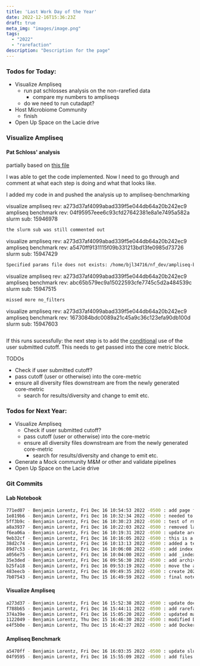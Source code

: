 ```yaml
---
title: 'Last Work Day of the Year'
date: 2022-12-16T15:36:23Z
draft: true
meta_img: "images/image.png"
tags:
  - "2022"
  - "rarefaction"
description: "Description for the page"
---
```


### Todos for Today:

- Visualize Ampliseq
  - run pat schlosses analysis on the non-rarefied data
    - compare my numbers to ampliseqs
  - do we need to run cutadapt?
- Host Microbiome Community
  - finish 
- Open Up Space on the Lacie drive

### Visualize Ampliseq

#### Pat Schloss' analysis

partially based on [this file](https://github.com/riffomonas/distances/commit/52a70390b74b5d3fd4dd9a214927ec1b1424d64f)

I was able to get the code implemented. Now I need to go through and comment at what each step is doing and what that looks like. 

I added my code in and pushed the analysis up to ampliseq-benchmarking

visualize ampliseq rev: a273d37af4099abad339f5e044db64a20b242ec9
ampliseq benchmark rev: 04f95957eee6c93cfd27642381e8a1e7495a582a
slurm sub: 15946978

```bash
the slurm sub was still commented out
```

visualize ampliseq rev: a273d37af4099abad339f5e044db64a20b242ec9
ampliseq benchmark rev: a5470ff9131115f09b331213bd13fe0985d73726
slurm sub: 15947429

```bash
Specified params file does not exists: /home/bjl34716/nf_dev/ampliseq-benchmarking/no_filter/rarefaction_viz_params.yaml
```

visualize ampliseq rev: a273d37af4099abad339f5e044db64a20b242ec9
ampliseq benchmark rev: abc65b579ec9a15022593cfe7745c5d2a484539c
slurm sub: 15947515

```bash
missed more no_filters
```

visualize ampliseq rev: a273d37af4099abad339f5e044db64a20b242ec9
ampliseq benchmark rev: 1673084bdc0089a21c45a9c36c123efa90db100d
slurm sub: 15947603

```bash
```

If this runs sucessfully: the next step is to add the [conditional](https://bioinformatics.stackexchange.com/questions/15739/use-conditional-in-workflow-in-nextflow-dsl2) use of the user submitted cutoff. This needs to get passed into the core metric block.

TODOs

- Check if user submitted cutoff?
- pass cutoff (user or otherwise) into the core-metric
- ensure all diversity files downstream are from the newly generated core-metric
  - search for results/diversity and change to emit etc. 
  
### Todos for Next Year:

- Visualize Ampliseq
  - Check if user submitted cutoff?
  - pass cutoff (user or otherwise) into the core-metric
  - ensure all diversity files downstream are from the newly generated core-metric
    - search for results/diversity and change to emit etc.
- Generate a Mock community M&M or other and validate pipelines
- Open Up Space on the Lacie drive

### Git Commits

#### Lab Notebook
 
```bash
771ed07 - Benjamin Lorentz, Fri Dec 16 10:54:53 2022 -0500 : add page for today
1e819b6 - Benjamin Lorentz, Fri Dec 16 10:32:34 2022 -0500 : needed to render
5ff3b9c - Benjamin Lorentz, Fri Dec 16 10:30:23 2022 -0500 : test of rmd
a8a3937 - Benjamin Lorentz, Fri Dec 16 10:22:03 2022 -0500 : removed layouts
f6ea06a - Benjamin Lorentz, Fri Dec 16 10:19:31 2022 -0500 : update archives
9eb32cf - Benjamin Lorentz, Fri Dec 16 10:16:05 2022 -0500 : this is a test blogpost
38d2c74 - Benjamin Lorentz, Fri Dec 16 10:13:13 2022 -0500 : added a test post
89d7c53 - Benjamin Lorentz, Fri Dec 16 10:06:08 2022 -0500 : add index.md for papers
a056e75 - Benjamin Lorentz, Fri Dec 16 10:04:00 2022 -0500 : add _index.md files
35e3ded - Benjamin Lorentz, Fri Dec 16 09:56:30 2022 -0500 : add archives header
b25fa18 - Benjamin Lorentz, Fri Dec 16 09:53:19 2022 -0500 : move the archive folder to just the content
483eecb - Benjamin Lorentz, Fri Dec 16 09:49:35 2022 -0500 : create 2022 archive
7b07543 - Benjamin Lorentz, Thu Dec 15 16:49:59 2022 -0500 : final notes for thursday
```

#### Visualize Ampliseq

```bash
a273d37 - Benjamin Lorentz, Fri Dec 16 15:52:38 2022 -0500 : update dockerfile for entry in bash
f788b65 - Benjamin Lorentz, Fri Dec 16 15:44:11 2022 -0500 : add rarefaction_report.rmd
374a39e - Benjamin Lorentz, Fri Dec 16 15:05:20 2022 -0500 : updated main.nf
1122049 - Benjamin Lorentz, Thu Dec 15 16:46:30 2022 -0500 : modified Dockerfile
e4f5b0e - Benjamin Lorentz, Thu Dec 15 16:42:27 2022 -0500 : add Dockerfile and renv.lock file
```

#### Ampliseq Benchmark

```bash
a5470ff - Benjamin Lorentz, Fri Dec 16 16:03:35 2022 -0500 : update slurm sub rarefaction
04f9595 - Benjamin Lorentz, Fri Dec 16 15:55:09 2022 -0500 : add files to run a new analysis with the rarefaction code
```
